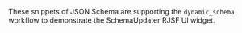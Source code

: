 These snippets of JSON Schema are supporting the `dynamic_schema` workflow to demonstrate the SchemaUpdater RJSF UI widget.
